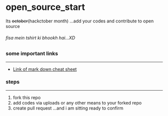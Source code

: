 # open_source_start
Its ~~october~~(hackctober month) ...add your codes and contribute to open source 

###### *fisa mein tshirt ki bhookh hai...XD*

### some important links
---

- [Link of mark down cheat sheet](https://www.markdownguide.org/cheat-sheet/)


### steps
---
1. fork this repo
2. add codes via uploads or any other means to your forked repo
3. create pull request ...and i am sitting ready to confirm


